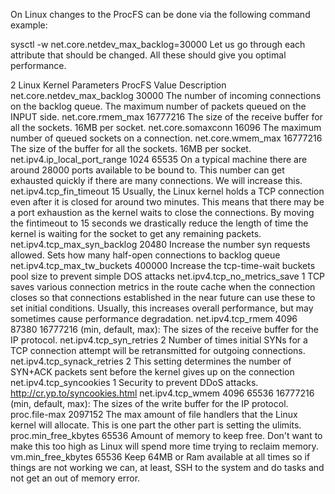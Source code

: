 On Linux changes to the ProcFS can be done via the following command example:

sysctl -w net.core.netdev_max_backlog=30000
Let us go through each attribute that should be changed. All these should give you optimal performance.

2 Linux Kernel Parameters
ProcFS	Value	Description
net.core.netdev_max_backlog	30000	The number of incoming connections on the backlog queue. The maximum number of packets
queued on the INPUT side.
net.core.rmem_max	16777216	The size of the receive buffer for all the sockets. 16MB per socket.
net.core.somaxconn	16096	The maximum number of queued sockets on a connection.
net.core.wmem_max	16777216	The size of the buffer for all the sockets. 16MB per socket.
net.ipv4.ip_local_port_range	1024 65535	On a typical machine there are around 28000 ports available to be bound to. This
number can get exhausted quickly if there are many connections. We will increase this.
net.ipv4.tcp_fin_timeout	15	Usually, the Linux kernel holds a TCP connection even after it is closed for around two
minutes. This means that there may be a port exhaustion as the kernel waits to close the connections. By moving the fintimeout
to 15 seconds we drastically reduce the length of time the kernel is waiting for the socket to get any remaining packets.
net.ipv4.tcp_max_syn_backlog	20480	Increase the number syn requests allowed. Sets how many half-open connections to backlog
queue
net.ipv4.tcp_max_tw_buckets	400000	Increase the tcp-time-wait buckets pool size to prevent simple DOS attacks
net.ipv4.tcp_no_metrics_save	1	TCP saves various connection metrics in the route cache when the connection closes so
that connections established in the near future can use these to set initial conditions. Usually, this increases overall
performance, but may sometimes cause performance degradation.
net.ipv4.tcp_rmem	4096 87380 16777216	(min, default, max): The sizes of the receive buffer for the IP protocol.
net.ipv4.tcp_syn_retries	2	Number of times initial SYNs for a TCP connection attempt will be retransmitted for
outgoing connections.
net.ipv4.tcp_synack_retries	2	This setting determines the number of SYN+ACK packets sent before the kernel gives up on
the connection
net.ipv4.tcp_syncookies	1	Security to prevent DDoS attacks. http://cr.yp.to/syncookies.html
net.ipv4.tcp_wmem	4096 65536 16777216	(min, default, max): The sizes of the write buffer for the IP protocol.
proc.file-max	2097152	The max amount of file handlers that the Linux kernel will allocate. This is one part the other part is
setting the ulimits.
proc.min_free_kbytes	65536	Amount of memory to keep free. Don't want to make this too high as Linux will spend more time
trying to reclaim memory.
vm.min_free_kbytes	65536	Keep 64MB or Ram available at all times so if things are not working we can, at least, SSH to
the system and do tasks and not get an out of memory error.
